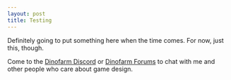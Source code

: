 ```yaml
---
layout: post
title: Testing
---
```


Definitely going to put something here when the time comes. For now, just this, though.

Come to the [Dinofarm Discord](https://discord.gg/8PPwfDY) or [Dinofarm Forums](http://www.dinofarmgames.com/forum/index.php) to chat with me and other people who care about game design.
